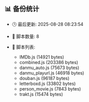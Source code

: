 ## 📊 备份统计

- 🕒 最后更新: 2025-08-28 08:23:54
- 📁 脚本数量: 8
- 📄 脚本列表:

  - IMDb.js (14921 bytes)
  - combined.js (203386 bytes)
  - danmu_auto.js (75673 bytes)
  - danmu_playurl.js (46918 bytes)
  - douban.js (96187 bytes)
  - letterboxd.js (33802 bytes)
  - person_movie.js (7843 bytes)
  - trakt.js (15474 bytes)
